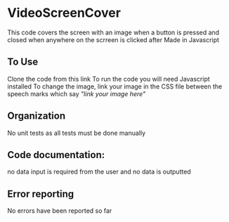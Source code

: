 # VideoScreenCover
This code covers the screen with an image when a button is pressed and closed when anywhere on the scrreen is clicked after
Made in Javascript

## To Use
Clone the code from this link
To run the code you will need Javascript installed
To change the image, link your image in the CSS file between the speech marks which say *"link your image here"*

## Organization
No unit tests as all tests must be done manually

## Code documentation:
no data input is required from the user and no data is outputted

## Error reporting
No errors have been reported so far

